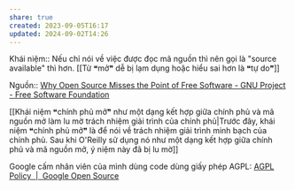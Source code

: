 ```yaml
---
share: true
created: 2023-09-05T16:17
updated: 2024-09-02T14:26
---
```

Khái niệm:: 
Nếu chỉ nói về việc được đọc mã nguồn thì nên gọi là "source available" thì hơn. 
[[Từ ❝mở❞ dễ bị lạm dụng hoặc hiểu sai hơn là ❝tự do❞]]

Nguồn:: [Why Open Source Misses the Point of Free Software - GNU Project - Free Software Foundation](https://www.gnu.org/philosophy/open-source-misses-the-point.html)

[[Khái niệm ❝chính phủ mở❞ như một dạng kết hợp giữa chính phủ và mã nguồn mở làm lu mờ trách nhiệm giải trình của chính phủ|Trước đây, khái niệm ❝chính phủ mở❞ là để nói về trách nhiệm giải trình minh bạch của chính phủ. Sau khi O'Reilly sử dụng nó như một dạng kết hợp giữa chính phủ và mã nguồn mở, ý niệm này đã bị lu mờ]] 

Google cấm nhân viên của mình dùng code dùng giấy phép AGPL: [AGPL Policy  |  Google Open Source](https://opensource.google/documentation/reference/using/agpl-policy)